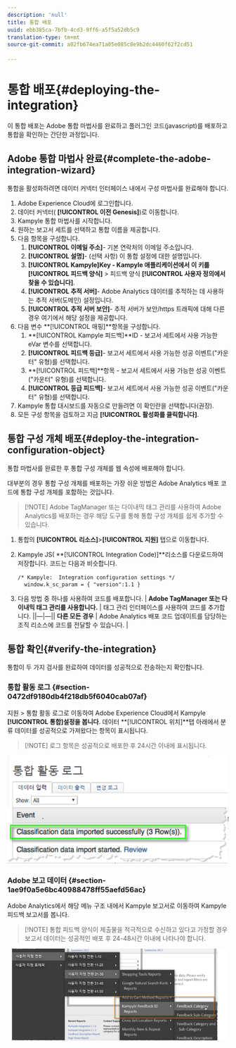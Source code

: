 ```yaml
---
description: 'null'
title: 통합 배포
uuid: ebb385ca-7bfb-4cd3-9ff6-a5f5a52db5c9
translation-type: tm+mt
source-git-commit: a02fb674ea71a05e085c8e9b2dc4460f62f2cd51

---
```



# 통합 배포{#deploying-the-integration}

이 통합 배포는 Adobe 통합 마법사를 완료하고 플러그인 코드(javascript)를 배포하고 통합을 확인하는 간단한 과정입니다.

## Adobe 통합 마법사 완료{#complete-the-adobe-integration-wizard}

통합을 활성화하려면 데이터 커넥터 인터페이스 내에서 구성 마법사를 완료해야 합니다.

1. Adobe Experience Cloud에 로그인합니다.
1. 데이터 커넥터( **[!UICONTROL 이전 Genesis]**)로 이동합니다.
1. Kampyle 통합 마법사를 시작합니다.
1. 원하는 보고서 세트를 선택하고 통합 이름을 제공합니다.
1. 다음 항목을 구성합니다.
   1. **[!UICONTROL 이메일 주소]**- 기본 연락처의 이메일 주소입니다.
   1. **[!UICONTROL 설명]**- (선택 사항) 이 통합 설정에 대한 설명입니다.
   1. **[!UICONTROL Kampyle]**Key - Kampyle 애플리케이션에서 이 키를**[!UICONTROL &#x200B;피드백 양식]** > 피드백 양식 **[!UICONTROL 사용자 정의에서 찾을 수 있습니다]**.
   1. **[!UICONTROL 추적 서버]**- Adobe Analytics 데이터를 추적하는 데 사용하는 추적 서버(도메인) 설정입니다.
   1. **[!UICONTROL 추적 서버 보안]**- 추적 서버가 보안/https 트래픽에 대해 다른 경우 여기에서 해당 설정을 제공합니다.
1. 다음 변수 **[!UICONTROL 매핑]**항목을 구성합니다.
   1. **[!UICONTROL Kampyle 피드백]**ID - 보고서 세트에서 사용 가능한 eVar 변수를 선택합니다.
   1. **[!UICONTROL 피드백 등급]**- 보고서 세트에서 사용 가능한 성공 이벤트(&quot;카운터&quot; 유형)를 선택합니다.
   1. **[!UICONTROL 피드백]**항목 - 보고서 세트에서 사용 가능한 성공 이벤트(&quot;카운터&quot; 유형)를 선택합니다.
   1. **[!UICONTROL 등급 피드백]**- 보고서 세트에서 사용 가능한 성공 이벤트(&quot;카운터&quot; 유형)를 선택합니다.
1. Kampyle 통합 대시보드를 자동으로 만들려면 이 확인란을 선택합니다(권장).
1. 모든 구성 항목을 검토하고 지금 **[!UICONTROL 활성화를 클릭합니다]**.

## 통합 구성 개체 배포{#deploy-the-integration-configuration-object}

통합 마법사를 완료한 후 통합 구성 개체를 웹 속성에 배포해야 합니다.

대부분의 경우 통합 구성 개체를 배포하는 가장 쉬운 방법은 Adobe Analytics 배포 코드에 통합 구성 개체를 포함하는 것입니다.

> [!NOTE] Adobe TagManager 또는 다이내믹 태그 관리를 사용하여 Adobe Analytics를 배포하는 경우 해당 도구를 통해 통합 구성 개체를 쉽게 추가할 수 있습니다.

1. 통합의 **[!UICONTROL 리소스]**>**[!UICONTROL &#x200B;지원]** 탭으로 이동합니다.
1. Kampyle JS( **[!UICONTROL Integration Code)]**리소스를 다운로드하여 저장합니다. 코드는 다음과 비슷합니다.

   ```
   /* Kampyle:  Integration configuration settings */
     window.k_sc_param = { "version":1.1 }
   ```

1. 다음 방법 중 하나를 사용하여 코드를 배포합니다.
| **Adobe TagManager 또는 다이내믹 태그 관리를 사용합니다.** | 태그 관리 인터페이스를 사용하여 코드를 추가합니다. ||—|—|| **다른 모든 경우** | Adobe Analytics 배포 코드 업데이트를 담당하는 조직 리소스에 코드를 전달할 수 있습니다.  |

## 통합 확인{#verify-the-integration}

통합이 두 가지 검사를 완료하여 데이터를 성공적으로 전송하는지 확인합니다.

### 통합 활동 로그 {#section-0472df9180db4f218db5f6040cab07af}

지원 > 통합 활동 로그로 이동하여 Adobe Experience Cloud에서 Kampyle **[!UICONTROL 통합]**설정을 봅니다****. 데이터 **[!UICONTROL 위치]**탭 아래에서 분류 데이터를 성공적으로 가져왔다는 항목이 표시됩니다.

> [!NOTE] 로그 항목은 성공적으로 배포한 후 24시간 이내에 표시됩니다.

![](assets/integration_activity_log.png)

### Adobe 보고 데이터 {#section-1ae9f0a5e6bc40988478ff55aefd56ac}

Adobe Analytics에서 해당 메뉴 구조 내에서 Kampyle 보고서로 이동하여 Kampyle 피드백 보고서를 봅니다.

> [!NOTE] 통합 피드백 양식이 제출물을 적극적으로 수신하고 있다고 가정할 경우 보고서 데이터는 성공적인 배포 후 24-48시간 이내에 나타나야 합니다.

![](assets/adobe_reporting_data.png)

